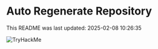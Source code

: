 # Auto Regenerate Repository

This README was last updated: 2025-02-08 10:26:35

 ![TryHackMe](https://tryhackme.com/badge/533634)